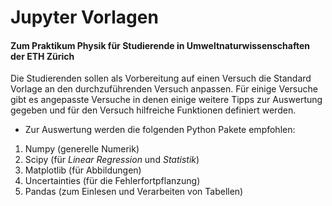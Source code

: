 # Jupyter Vorlagen
####  Zum Praktikum Physik für Studierende in Umweltnaturwissenschaften der ETH Zürich

Die Studierenden sollen als Vorbereitung auf einen Versuch die Standard Vorlage an den
durchzuführenden Versuch anpassen.  Für einige Versuche gibt es angepasste Versuche in denen
einige weitere Tipps zur Auswertung gegeben und für den Versuch hilfreiche Funktionen definiert werden.

 - Zur Auswertung werden die folgenden Python Pakete empfohlen:
  1. Numpy (generelle Numerik)
  1. Scipy (für _Linear Regression_ und _Statistik_)
  1. Matplotlib (für Abbildungen)
  1. Uncertainties (für die Fehlerfortpflanzung)
  1. Pandas (zum Einlesen und Verarbeiten von Tabellen)
  
  
 
